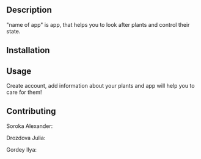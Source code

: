 ## Description
"name of app" is app, that helps you to look after plants and control their state. 
## Installation

## Usage
Create account, add information about your plants and app will help you to care for them!

## Contributing
Soroka Alexander:

Drozdova Julia: 

Gordey Ilya:

